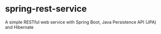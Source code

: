 # spring-rest-service
A simple RESTful web service with Spring Boot, Java Persistence API (JPA) and Hibernate
